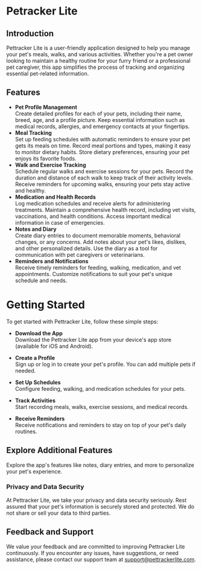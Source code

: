 
# Petracker Lite

## Introduction
Pettracker Lite is a user-friendly application designed to help you manage your pet's meals, walks, and various activities. Whether you're a pet owner looking to maintain a healthy routine for your furry friend or a professional pet caregiver, this app simplifies the process of tracking and organizing essential pet-related information.

## Features
* **Pet Profile Management** <br>
Create detailed profiles for each of your pets, including their name, breed, age, and a profile picture.
Keep essential information such as medical records, allergies, and emergency contacts at your fingertips.
* **Meal Tracking** <br>
Set up feeding schedules with automatic reminders to ensure your pet gets its meals on time.
Record meal portions and types, making it easy to monitor dietary habits.
Store dietary preferences, ensuring your pet enjoys its favorite foods.
* **Walk and Exercise Tracking** <br>
Schedule regular walks and exercise sessions for your pets.
Record the duration and distance of each walk to keep track of their activity levels.
Receive reminders for upcoming walks, ensuring your pets stay active and healthy.
* **Medication and Health Records** <br>
Log medication schedules and receive alerts for administering treatments.
Maintain a comprehensive health record, including vet visits, vaccinations, and health conditions.
Access important medical information in case of emergencies.
* **Notes and Diary** <br>
Create diary entries to document memorable moments, behavioral changes, or any concerns.
Add notes about your pet's likes, dislikes, and other personalized details.
Use the diary as a tool for communication with pet caregivers or veterinarians.
* **Reminders and Notifications** <br>
Receive timely reminders for feeding, walking, medication, and vet appointments.
Customize notifications to suit your pet's unique schedule and needs.

# Getting Started
To get started with Pettracker Lite, follow these simple steps:

* **Download the App** <br> 
Download the Pettracker Lite app from your device's app store (available for iOS and Android).

* **Create a Profile** <br>
Sign up or log in to create your pet's profile. You can add multiple pets if needed.

* **Set Up Schedules** <br> 
Configure feeding, walking, and medication schedules for your pets.

* **Track Activities** <br>
Start recording meals, walks, exercise sessions, and medical records.

* **Receive Reminders** <br>
Receive notifications and reminders to stay on top of your pet's daily routines.

## Explore Additional Features
Explore the app's features like notes, diary entries, and more to personalize your pet's experience.

### Privacy and Data Security
At Pettracker Lite, we take your privacy and data security seriously. Rest assured that your pet's information is securely stored and protected. We do not share or sell your data to third parties.

## Feedback and Support
We value your feedback and are committed to improving Pettracker Lite continuously. If you encounter any issues, have suggestions, or need assistance, please contact our support team at support@pettrackerlite.com.


